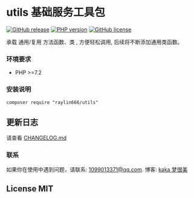 # utils 基础服务工具包

[![GitHub release](https://img.shields.io/github/release/raylin666/utils.svg)](https://github.com/raylin666/utils/releases)
[![PHP version](https://img.shields.io/badge/php-%3E%207.2-orange.svg)](https://github.com/php/php-src)
[![GitHub license](https://img.shields.io/badge/license-MIT-blue.svg)](#LICENSE)

承载 通用/复用 方法函数、类 , 方便轻松调用, 后续将不断添加通用类函数。

### 环境要求

* PHP >=7.2

### 安装说明

```
composer require "raylin666/utils"
```

## 更新日志

请查看 [CHANGELOG.md](CHANGELOG.md)

### 联系

如果你在使用中遇到问题，请联系: [1099013371@qq.com](mailto:1099013371@qq.com). 博客: [kaka 梦很美](http://www.ls331.com)

## License MIT


